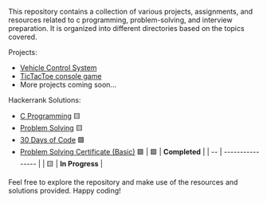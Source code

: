 This repository contains a collection of various projects, assignments, and resources related to c programming, problem-solving, and interview preparation. It is organized into different directories based on the topics covered.

Projects:

- [Vehicle Control System](https://github.com/7osssam/C/tree/master/Projects/Vehicle%20Control%20System)
- [TicTacToe console game](https://github.com/7osssam/C/tree/master/Projects/TicTacToe)
- More projects coming soon...

Hackerrank Solutions:

- [C Programming](https://github.com/7osssam/C/tree/master/Problem%20solving%20%26%20Exercises/HackerRank/C) 🟨
- [Problem Solving](https://github.com/7osssam/C/tree/master/Problem%20solving%20%26%20Exercises/HackerRank/Problem%20Solving%20(Algorithms)) 🟨
- [30 Days of Code](https://github.com/7osssam/C/tree/master/Problem%20solving%20%26%20Exercises/HackerRank/30%20Days%20Of%20Coding) 🟩
- [Problem Solving Certificate (Basic)](https://github.com/7osssam/C/tree/master/Problem%20solving%20%26%20Exercises/HackerRank/Certificates/Problem%20Solving%20(Basic)) 🟩
  | 🟩 | **Completed**        |
  | -- | ---------------- |
  | 🟨 | **In Progress** |

Feel free to explore the repository and make use of the resources and solutions provided. Happy coding!

